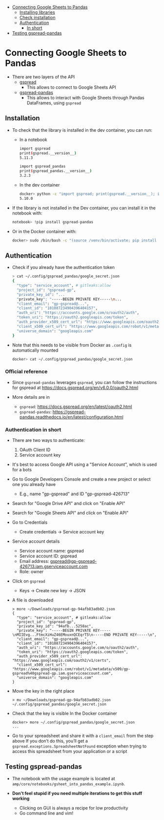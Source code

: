 <!-- toc -->

- [Connecting Google Sheets to Pandas](#connecting-google-sheets-to-pandas)
  * [Installing libraries](#installing-libraries)
  * [Check installation](#check-installation)
  * [Authentication](#authentication)
    + [In short](#in-short)
- [Testing gspread-pandas](#testing-gspread-pandas)

<!-- tocstop -->

# Connecting Google Sheets to Pandas

- There are two layers of the API
  - [gspread](https://docs.gspread.org/)
    - This allows to connect to Google Sheets API
  - [gspread-pandas](https://gspread-pandas.readthedocs.io)
    - This allows to interact with Google Sheets through Pandas DataFrames,
      using `gspread`

## Installation

- To check that the library is installed in the dev container, you can run:
  - In a notebook

    ```bash
    import gspread
    print(gspread.__version__)
    5.11.3

    import gspread_pandas
    print(gspread_pandas.__version__)
    3.2.3
    ```
  - In the dev container
    ```bash
    docker> python -c "import gspread; print(gspread.__version__); import gspread_pandas; print(gspread_pandas.__version__)"
    5.10.0
    ```

- If the library is not installed in the Dev container, you can install it in the
  notebook with:
  ```bash
  notebook> !pip install gspread-pandas
  ```
- Or in the Docker container with:

  ```bash
  docker> sudo /bin/bash -c "(source /venv/bin/activate; pip install gspread)"
  ```

## Authentication

- Check if you already have the authentication token
  ```bash
  > cat ~/.config/gspread_pandas/google_secret.json
  {
    "type": "service_account", # gitleaks:allow
    "project_id": "gspread-gp",
    "private_key_id": "...
    "private_key": "-----BEGIN PRIVATE KEY-----\n...
    "client_email": "gp-gspread@...",
    "client_id": "101087234904396404157",
    "auth_uri": "https://accounts.google.com/o/oauth2/auth",
    "token_uri": "https://oauth2.googleapis.com/token",
    "auth_provider_x509_cert_url": "https://www.googleapis.com/oauth2/v1/certs",
    "client_x509_cert_url": "https://www.googleapis.com/robot/v1/metadata/x509/gp-gspread%40gspread-gp.iam.gserviceaccount.com",
    "universe_domain": "googleapis.com"
  }
  ```
- Note that this needs to be visible from Docker as `.config` is automatically
  mounted
  ```bash
  docker> cat ~/.config/gspread_pandas/google_secret.json
  ```

### Official reference

- Since `gspread-pandas` leverages `gspread`, you can follow the instructions
  for gspread at https://docs.gspread.org/en/v6.0.0/oauth2.html

- More details are in
  - `gspread`: https://docs.gspread.org/en/latest/oauth2.html
  - `gspread-pandas`:
    https://gspread-pandas.readthedocs.io/en/latest/configuration.html

### Authentication in short

- There are two ways to authenticate:
  1) OAuth Client ID
  2) Service account key
- It's best to access Google API using a "Service Account", which is used for a
  bots

- Go to Google Developers Console and create a new project or select one you
  already have
  - E.g., name "gp-gspread" and ID "gp-gspread-426713"
- Search for "Google Drive API" and click on "Enable API"
- Search for "Google Sheets API" and click on "Enable API"
- Go to Credentials
  - Create credentials -> Service account key
- Service account details
  - Service account name: gspread
  - Service account ID: gspread
  - Email address: gspread@gp-gspread-426713.iam.gserviceaccount.com
  - Role: owner
- Click on `gspread`
  - Keys -> Create new key -> JSON

- A file is downloaded
  ```
  > more ~/Downloads/gspread-gp-94afb83adb02.json
  {
    "type": "service_account", # gitleaks:allow
    "project_id": "gspread-gp",
    "private_key_id": "94afb...5258ac",
    "private_key": "-----BEGIN PRIVATE KEY-----\nMIIEvg...FtmcXiHuZ46EMouxnQCEqrT5\n-----END PRIVATE KEY-----\n",
    "client_email": "gp-gspread@...",
    "client_id": "101087234904396404157",
    "auth_uri": "https://accounts.google.com/o/oauth2/auth",
    "token_uri": "https://oauth2.googleapis.com/token",
    "auth_provider_x509_cert_url": "https://www.googleapis.com/oauth2/v1/certs",
    "client_x509_cert_url": "https://www.googleapis.com/robot/v1/metadata/x509/gp-gspread%40gspread-gp.iam.gserviceaccount.com",
    "universe_domain": "googleapis.com"
  }
  ```

- Move the key in the right place
  ```
  > mv ~/Downloads/gspread-gp-94afb83adb02.json ~/.config/gspread_pandas/google_secret.json
  ```

- Check that the key is visible In the Docker container
  ```
  docker> more ~/.config/gspread_pandas/google_secret.json
  ...
  ```

- Go to your spreadsheet and share it with a `client_email` from the step above
  If you don’t do this, you’ll get a `gspread.exceptions.SpreadsheetNotFound`
  exception when trying to access this spreadsheet from your application or a
  script

## Testing gspread-pandas

- The notebook with the usage example is located at
  `amp/core/notebooks/gsheet_into_pandas_example.ipynb`.

- **Don't feel stupid if you need multiple iterations to get this stuff
  working**
  - Clicking on GUI is always a recipe for low productivity
  - Go command line and vim!
